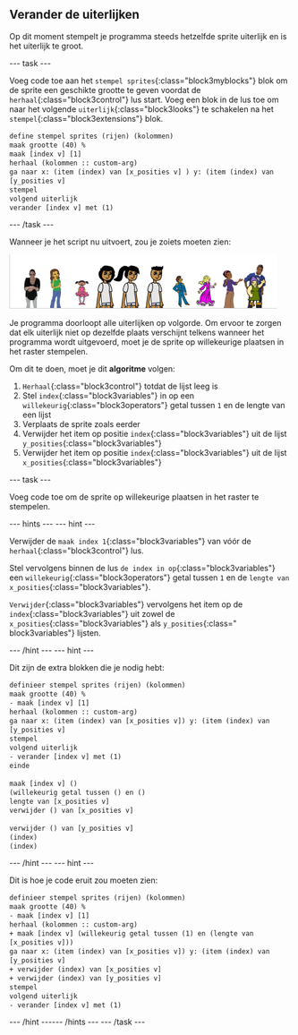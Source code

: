 ## Verander de uiterlijken

Op dit moment stempelt je programma steeds hetzelfde sprite uiterlijk en is het uiterlijk te groot.

--- task ---

Voeg code toe aan het `stempel sprites`{:class="block3myblocks"} blok om de sprite een geschikte grootte te geven voordat de `herhaal`{:class="block3control"} lus start. Voeg een blok in de lus toe om naar het volgende `uiterlijk`{:class="block3looks"} te schakelen na het `stempel`{:class="block3extensions"} blok.

```blocks3
define stempel sprites (rijen) (kolommen)
maak grootte (40) %
maak [index v] [1]
herhaal (kolommen :: custom-arg)
ga naar x: (item (index) van [x_posities v] ) y: (item (index) van [y_posities v]
stempel
volgend uiterlijk
verander [index v] met (1)
```

--- /task ---

Wanneer je het script nu uitvoert, zou je zoiets moeten zien:

![veranderde sprites](images/changed_sprites.png)

Je programma doorloopt alle uiterlijken op volgorde. Om ervoor te zorgen dat elk uiterlijk niet op dezelfde plaats verschijnt telkens wanneer het programma wordt uitgevoerd, moet je de sprite op willekeurige plaatsen in het raster stempelen.

Om dit te doen, moet je dit **algoritme** volgen:

1. `Herhaal`{:class="block3control"} totdat de lijst leeg is
2. Stel `index`{:class="block3variables"} in op een `willekeurig`{:class="block3operators"} getal tussen `1` en de lengte van een lijst
3. Verplaats de sprite zoals eerder
4. Verwijder het item op positie `index`{:class="block3variables"} uit de lijst `y_posities`{:class="block3variables"}
5. Verwijder het item op positie `index`{:class="block3variables"} uit de lijst `x_posities`{:class="block3variables"}

--- task ---

Voeg code toe om de sprite op willekeurige plaatsen in het raster te stempelen.

--- hints ---
 --- hint ---

Verwijder de `maak index 1`{:class="block3variables"} van vóór de `herhaal`{:class="block3control"} lus.

Stel vervolgens binnen de lus `de index in op`{:class="block3variables"} een `willekeurig`{:class="block3operators"} getal tussen `1` en de `lengte van x_posities`{:class="block3variables"}.

`Verwijder`{:class="block3variables"} vervolgens het item op de `index`{:class="block3variables"} uit zowel de `x_posities`{:class="block3variables"} als `y_posities`{:class=" block3variables"} lijsten.

--- /hint --- --- hint ---

Dit zijn de extra blokken die je nodig hebt:

```blocks3
definieer stempel sprites (rijen) (kolommen)
maak grootte (40) %
- maak [index v] [1]
herhaal (kolommen :: custom-arg)
ga naar x: (item (index) van [x_posities v]) y: (item (index) van [y_posities v]
stempel
volgend uiterlijk
- verander [index v] met (1)
einde

maak [index v] ()
(willekeurig getal tussen () en ()
lengte van [x_posities v]
verwijder () van [x_posities v]

verwijder () van [y_posities v]
(index)
(index)
```

--- /hint --- --- hint ---

Dit is hoe je code eruit zou moeten zien:

```blocks3
definieer stempel sprites (rijen) (kolommen)
maak grootte (40) %
- maak [index v] [1]
herhaal (kolommen :: custom-arg)
+ maak [index v] (willekeurig getal tussen (1) en (lengte van [x_posities v]))
ga naar x: (item (index) van [x_posities v]) y: (item (index) van [y_posities v]
+ verwijder (index) van [x_posities v]
+ verwijder (index) van [y_posities v]
stempel
volgend uiterlijk
- verander [index v] met (1)
```

--- /hint ------ /hints --- --- /task ---
